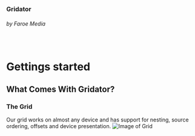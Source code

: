 ### Gridator
###### by Faroe Media
&nbsp;

# Gettings started

## What Comes With Gridator?

### The Grid
Our grid works on almost any device and has support for nesting, source ordering, offsets and device presentation.
![Image of Grid](https://github.com/ingipingi/Work/blob/master/images/grid.png)
